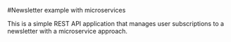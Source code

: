 #Newsletter example with microservices

This is a simple REST API application that manages user subscriptions to a
newsletter with a microservice approach.